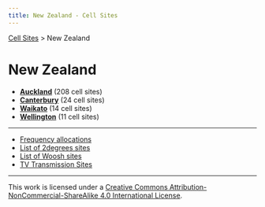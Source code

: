 ```yaml
---
title: New Zealand - Cell Sites
---
```


[Cell Sites](../) > New Zealand

# New Zealand

* **[Auckland](auk)** (208 cell sites)
* **[Canterbury](can)** (24 cell sites)
* **[Waikato](wko)** (14 cell sites)
* **[Wellington](wgn)** (11 cell sites)

---

* [Frequency allocations](frequency-allocations)
* [List of 2degrees sites](sites-2degrees)
* [List of Woosh sites](sites-woosh)
* [TV Transmission Sites](tv-transmission-sites)

---

This work is licensed under a [Creative Commons Attribution-NonCommercial-ShareAlike 4.0 International License](http://creativecommons.org/licenses/by-nc-sa/4.0/).
